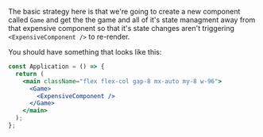 The basic strategy here is that we're going to create a new component called `Game` and get the the game and all of it's state managment away from that expensive component so that it's state changes aren't triggering `<ExpensiveComponent />` to re-render.

You should have something that looks like this:

```jsx
const Application = () => {
  return (
    <main className="flex flex-col gap-8 mx-auto my-8 w-96">
      <Game>
        <ExpensiveComponent />
      </Game>
    </main>
  );
};
```
